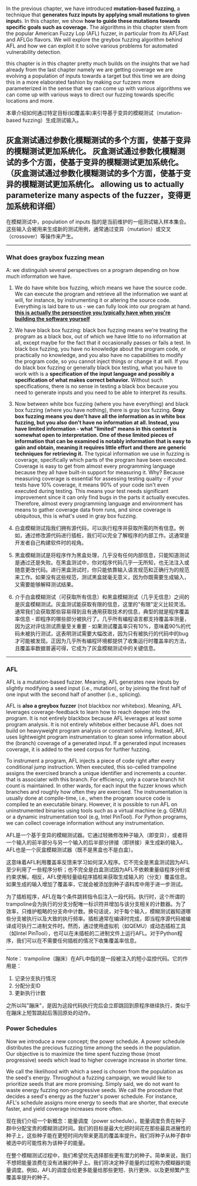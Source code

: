 In the previous chapter, we have introduced **mutation-based fuzzing**, a technique that **generates fuzz inputs by applying small mutations to given input**s. In this chapter, we show **how to guide these mutations towards specific goals such as coverage.** The algorithms in this chapter stem from the popular American Fuzzy Lop (AFL) fuzzer, in particular from its AFLFast and AFLGo flavors. We will explore the greybox fuzzing algorithm behind AFL and how we can exploit it to solve various problems for automated vulnerability detection.

this chapter is in this chapter pretty much builds on the insights that we had already from the last chapter namely we are getting coverage we are evolving a population of inputs towards a target but this time we are doing this in a more elaborated fashion by making our fuzzers more parameterized in the sense that we can come up with various algorithms we can come up with various ways to direct our fuzzing towards specific locations and more.


本章介绍如何通过特定目标(如覆盖率)来引导基于变异的模糊测试（mutation-based fuzzing）生成测试输入。

灰盒测试通过参数化模糊测试的多个方面，使基于变异的模糊测试更加系统化。 灰盒测试通过参数化模糊测试的多个方面，使基于变异的模糊测试更加系统化。
（灰盒测试通过参数化模糊测试的多个方面，使基于变异的模糊测试更加系统化。 allowing us to actually parameterize many aspects of the fuzzer，变得更加系统和详细）
----------------------------------------------------------------
在模糊测试中，population of inputs 指的是当前维护的一组测试输入样本集合。这些输入会被用来生成新的测试用例，通常通过变异（mutation）或交叉（crossover）等操作来产生。

---------------------------------------------------------------
### What does graybox fuzzing mean
A: we distinguish several perspectives on a program depending on how much information we have. 

1. We do have white box fuzzing, which means we have the source code. We can execute the program and retrieve all the information we want at will, for instance, by instrumenting it or altering the source code. Everything is laid bare to us - we can fully look into our program at hand. <u>**this is actually the perspective you typically have when you're building the software yourself**</u>
2. We have black box fuzzing: black box fuzzing means we're treating the program as a black box, out of which we have little to no information at all, except maybe for the fact that it occasionally passes or fails a test. In black box fuzzing, you have no knowledge about the program code, or practically no knowledge, and you also have no capabilities to modify the program code, so you cannot inject things or change it at will. If you do black box fuzzing or generally black box testing, what you have to work with is a **specification of the input language and possibly a specification of what makes correct behavior.** Without such specifications, there is no sense in testing a black box because you need to generate inputs and you need to be able to interpret its results.
3. Now between white box fuzzing (where you have everything) and black box fuzzing (where you have nothing), there is gray box fuzzing. **Gray box fuzzing means you don't have all the information as in white box fuzzing, but you also don't have no information at all. Instead, you have limited information - what "limited" means in this context is somewhat open to interpretation. One of these limited pieces of information that can be examined is notably information that is easy to gain and obtain, meaning it requires little effort and there are generic techniques for retrieving it.** The typical information we use in fuzzing is coverage, specifically which parts of the program have been executed. Coverage is easy to get from almost every programming language because they all have built-in support for measuring it. Why? Because measuring coverage is essential for assessing testing quality - if your tests have 10% coverage, it means 90% of your code isn't even executed during testing. This means your test needs significant improvement since it can only find bugs in the parts it actually executes. Therefore, almost every programming language and environment has means to gather coverage data from runs, and since coverage is ubiquitous, this is what's used in gray box fuzzing.

1. 白盒模糊测试指我们拥有源代码，可以执行程序并获取所需的所有信息。例如，通过修改源代码进行插桩，我们可以完全了解程序的内部工作。这通常是开发者自己构建软件时的视角。

2. 黑盒模糊测试是将程序作为黑盒处理，几乎没有任何内部信息，只能知道测试是通过还是失败。在黑盒测试中，你对程序代码几乎一无所知，也无法注入或随意更改代码。进行黑盒测试时，你只能依靠输入语言规范和正确行为的规范来工作。如果没有这些规范，测试黑盒就毫无意义，因为你既需要生成输入，又需要能够解释测试结果。
3. 介于白盒模糊测试（可获取所有信息）和黑盒模糊测试（几乎无信息）之间的是灰盒模糊测试。灰盒测试能获取有限的信息，这里的"有限"定义比较灵活。通常我们会获取那些容易得到且有通用获取技术的信息，典型的就是程序覆盖率信息 - 即程序的哪些部分被执行了。几乎所有编程语言都支持覆盖率测量，因为这对评估测试质量至关重要 - 如果测试覆盖率只有10%，意味着90%的代码未被执行测试，这表明测试需要大幅改进，因为只有被执行的代码中的bug才可能被发现。正因为几乎所有编程环境都提供了收集运行时覆盖率的方法，且覆盖率数据普遍可得，它成为了灰盒模糊测试中的关键信息。

--------------------------------------------------------------------

### AFL 

AFL is a mutation-based fuzzer. Meaning, AFL generates new inputs by slightly modifying a seed input (i.e., mutation), or by joining the first half of one input with the second half of another (i.e., splicing). 

AFL is **also a greybox fuzzer** (not blackbox nor whitebox). Meaning, AFL leverages coverage-feedback to learn how to reach deeper into the program. It is not entirely blackbox because AFL leverages at least some program analysis. It is not entirely whitebox either because AFL does not build on heavyweight program analysis or constraint solving. Instead, AFL uses lightweight program instrumentation to glean some information about the (branch) coverage of a generated input. If a generated input increases coverage, it is added to the seed corpus for further fuzzing.


To instrument a program, AFL injects a piece of code right after every conditional jump instruction. When executed, this so-celled trampoline assigns the exercised branch a unique identifier and increments a counter. that is associater with this branch. For efficiency, only a coarse branch hit count is maintained. In other wards, for each input the fuzzer knows which branches and roughly how often they are exercised. The instrumentation is usually done at compile-time, i.e., when the program source code is compiled te an executable binary. However, it is possible to run AFL on uninstrumented binaries using tools such as a virtual machine (e.g.
GEMU) or a dynamic instrumentation tool (e.g, Intel PinTool). For Python programs, we can collect coverage information without any instrumentation.

AFL是一个基于变异的模糊测试器。它通过轻微修改种子输入（即变异），或者将一个输入的前半部分与另一个输入的后半部分拼接（即拼接）来生成新的输入。AFL也是一个灰盒模糊测试器（既不是黑盒也不是白盒）。

这意味着AFL利用覆盖率反馈来学习如何深入程序。它不完全是黑盒测试因为AFL至少利用了一些程序分析；也不完全是白盒测试因为AFL不依赖重量级程序分析或约束求解。相反，AFL使用轻量级程序插桩来获取生成输入的（分支）覆盖信息。如果生成的输入增加了覆盖率，它就会被添加到种子语料库中用于进一步测试。

为了插桩程序，AFL在每个条件跳转指令后注入一段代码。执行时，这个所谓的trampoline会为执行的分支分配唯一标识符并增加与该分支相关的计数器。为了效率，只维护粗略的分支命中计数。换句话说，对于每个输入，模糊测试器知道哪些分支被执行以及大致的执行频率。插桩通常在编译时完成，即当程序源代码被编译成可执行二进制文件时。然而，通过使用虚拟机（如QEMU）或动态插桩工具（如Intel PinTool），也可以在未插桩的二进制文件上运行AFL。对于Python程序，我们可以在不需要任何插桩的情况下收集覆盖率信息。

---------------
Note：
trampoline（蹦床）在AFL中指的是一段被注入的短小监控代码。它的作用是：

1. 记录分支执行情况
2. 分配分支ID
3. 更新执行计数

之所以叫"蹦床"，是因为这段代码执行完后会立即跳回到原程序继续执行，类似于在蹦床上短暂跳起后落回原处的动作。


### Power Schedules

Now we introduce a new concept; the power schedule. A power schedule distributes the precious fuzzing time among the seeds in the population. Our objective is to maximize the time spent fuzzing those (most progressive) seeds which lead to higher coverage increase in shorter time.

We call the likelihood with which a seed is chosen from the population as the seed's energy. Throughout a fuzzing campaign, we would like to prioritize seeds that are more promising. Simply said, we do not want to waste energy fuzzing non-progressive seeds. We call the procedure that decides a seed's energy as the fuzzer's power schedule. For instance, AFL's schedule assigns more energy to seeds that are shorter, that execute faster, and yield coverage increases more
often.

现在我们介绍一个新概念：能量调度（power schedule）。能量调度负责在种子群中分配宝贵的模糊测试时间。我们的目标是最大化把时间花在那些最具进展性的种子上，这些种子能在更短时间内带来更高的覆盖率提升。我们将种子从种子群中被选中的可能性称为该种子的能量。

在整个模糊测试过程中，我们希望优先选择那些更有潜力的种子。简单来说，我们不想把能量浪费在没有进展的种子上。我们将决定种子能量的过程称为模糊器的能量调度。例如，AFL的调度会给更多能量给那些更短、执行更快、以及更频繁产生覆盖率提升的种子。



```python fold title:test


```
